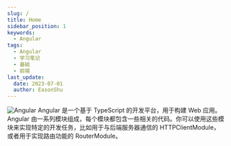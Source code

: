 ```yaml
---
slug: /
title: Home
sidebar_position: 1
keywords:
  - Angular
tags:
  - Angular
  - 学习笔记
  - 基础
  - 前端
last_update:
  date: 2023-07-01
  author: EasonShu
---
```

![Angular](https://s3-us-west-2.amazonaws.com/angular-templates/imgs/angularmeta.png)
Angular 是一个基于 TypeScript 的开发平台，用于构建 Web 应用。Angular 由一系列模块组成，每个模块都包含一些相关的代码。你可以使用这些模块来实现特定的开发任务，比如用于与后端服务器通信的 HTTPClientModule，或者用于实现路由功能的 RouterModule。



